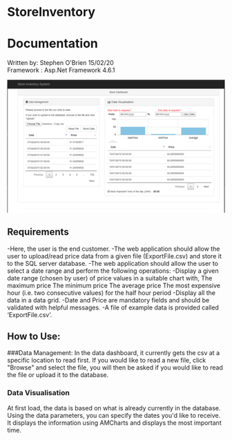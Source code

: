 # StoreInventory
 
# Documentation

Written by: Stephen O'Brien 15/02/20  
Framework : Asp.Net Framework 4.6.1  

![Dashboard](https://github.com/SobblesBobbles/StoreInventory/blob/master/Images/StoreInventory_Dashboard3.PNG)
  
## Requirements
-Here, the user is the end customer.
-The web application should allow the user to upload/read price data from a given file
  (ExportFile.csv) and store it to the SQL server database.
-The web application should allow the user to select a date range and perform the following
operations:
-Display a given date range (chosen by user) of price values in a suitable chart with,
  The maximum price
  The minimum price
  The average price
  The most expensive hour (i.e. two consecutive values) for the half hour period
-Display all the data in a data grid.
-Date and Price are mandatory fields and should be validated with helpful messages.
-A file of example data is provided called ‘ExportFile.csv’.

## How to Use:
###Data Management:
 In the data dashboard, it currently gets the csv at a specific location to read first. 
 If you would like to read a new file, click "Browse" and select the file, 
 you will then be asked if you would like to read the file or upload it to the database.
 ### Data Visualisation
  At first load, the data is based on what is already currently in the database.
  Using the data parameters, you can specify the dates you'd like to receive. 
  It displays the information using AMCharts and displays the most important time. 


